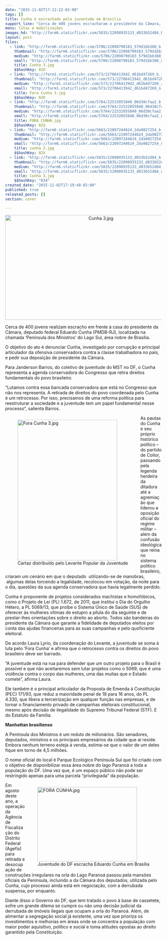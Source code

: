 ```yaml
---
date: "2015-11-02T17:12:22-02:00"
tags: []
title: Cunha é escrachado pela juventude em Brasília
support_line: "Cerca de 400 jovens escracharam o presidente da Câmara, deputado federal Eduardo Cunha (PMDB-RJ) em sua casa, localizada na chamada ‘Península dos Ministros’ do Lago Sul, em Brasília."
menu: lutas e mobilizações
images_hd: "http://farm6.staticflickr.com/5835/22098935133_d033b52d84_b.jpg"
layout: post
files:
  - link: "http://farm6.staticflickr.com/5706/22098790183_579d1bb380_b.jpg"
    thumbnail: "http://farm6.staticflickr.com/5706/22098790183_579d1bb380_t.jpg"
    medium: "http://farm6.staticflickr.com/5706/22098790183_579d1bb380_z.jpg"
    small: "http://farm6.staticflickr.com/5706/22098790183_579d1bb380_n.jpg"
    title: Cunha 3.jpg
    $$hashKey: 02O
  - link: "http://farm1.staticflickr.com/573/22706413942_d61bd47269_b.jpg"
    thumbnail: "http://farm1.staticflickr.com/573/22706413942_d61bd47269_t.jpg"
    medium: "http://farm1.staticflickr.com/573/22706413942_d61bd47269_z.jpg"
    small: "http://farm1.staticflickr.com/573/22706413942_d61bd47269_n.jpg"
    title: Fora Cunha 3.jpg
    $$hashKey: 02R
  - link: "http://farm6.staticflickr.com/5764/22532055840_06d30cfaa2_b.jpg"
    thumbnail: "http://farm6.staticflickr.com/5764/22532055840_06d30cfaa2_t.jpg"
    medium: "http://farm6.staticflickr.com/5764/22532055840_06d30cfaa2_z.jpg"
    small: "http://farm6.staticflickr.com/5764/22532055840_06d30cfaa2_n.jpg"
    title: FORA CUNHA.jpg
    $$hashKey: 02U
  - link: "http://farm6.staticflickr.com/5663/22097244624_2da9827254_b.jpg"
    thumbnail: "http://farm6.staticflickr.com/5663/22097244624_2da9827254_t.jpg"
    medium: "http://farm6.staticflickr.com/5663/22097244624_2da9827254_z.jpg"
    small: "http://farm6.staticflickr.com/5663/22097244624_2da9827254_n.jpg"
    title: cunha 2.jpg
    $$hashKey: 02X
  - link: "http://farm6.staticflickr.com/5835/22098935133_d033b52d84_b.jpg"
    thumbnail: "http://farm6.staticflickr.com/5835/22098935133_d033b52d84_t.jpg"
    medium: "http://farm6.staticflickr.com/5835/22098935133_d033b52d84_z.jpg"
    small: "http://farm6.staticflickr.com/5835/22098935133_d033b52d84_n.jpg"
    title: Cunha 3.jpg
    $$hashKey: "034"
created_date: "2015-11-02T17:19:48-02:00"
published: true
releated_posts: []
section: cover

---
```

<p style="text-align:center"><img alt="Cunha 3.jpg" height="338" src="http://farm6.staticflickr.com/5706/22098790183_579d1bb380_b.jpg" width="600" /></p>

<p>Cerca de 400 jovens realizam escracho em frente &agrave; casa do presidente da C&acirc;mara, deputado federal Eduardo Cunha (PMDB-RJ), localizada na chamada &lsquo;Pen&iacute;nsula dos Ministros&rsquo; do Lago Sul, &aacute;rea nobre de Bras&iacute;lia.</p>

<p>O objetivo do ato &eacute; denunciar Cunha, investigado por corrup&ccedil;&atilde;o e principal articulador da ofensiva conservadora contra a classe trabalhadora no pa&iacute;s, e pedir sua deposi&ccedil;&atilde;o de presidente da C&acirc;mara.</p>

<p>Para Janderson Barros, do coletivo de juventude do MST no DF, o Cunha representa a agenda conservadora do Congresso que retira direitos fundamentais do povo brasileiro.</p>

<p>&ldquo;Lutamos contra essa bancada conservadora que est&aacute; no Congresso que n&atilde;o nos representa. A retirada de direitos do povo coordenada pelo Cunha &eacute; um retrocesso. Por isso, precisamos de uma reforma pol&iacute;tica para reestruturar a sociedade e a juventude tem um papel fundamental nesse processo&rdquo;, salienta Barros.</p>

<figure class="image" style="float:left"><img alt="Fora Cunha 3.jpg" height="453" src="http://farm1.staticflickr.com/573/22706413942_d61bd47269_b.jpg" width="320" />
<figcaption>Cartaz distribu&iacute;do pelo Levante Popular da Juventude</figcaption>
</figure>

<p>As pautas do Cunha e seu pr&oacute;prio hist&oacute;rico pol&iacute;tico &ndash; do partido de Collor, passando pela legenda herdeira da ditadura at&eacute; a agremia&ccedil;&atilde;o que liderou a oposi&ccedil;&atilde;o oficial do regime militar &ndash; al&eacute;m da confus&atilde;o ideol&oacute;gica que reina no sistema pol&iacute;tico brasileiro, criaram um cen&aacute;rio em que o deputado &nbsp;utilizando-se de manobras, &nbsp;algumas delas torcendo a legalidade, recolocou em vota&ccedil;&atilde;o, da noite para o dia, quest&otilde;es da sua agenda conservadora que havia legalmente perdido.</p>

<p>Cunha &eacute; proponente de projetos considerados machistas e homof&oacute;bicos, como o Projeto de Lei (PL) 1.672, de 2011, que institui o Dia do Orgulho H&eacute;tero, a PL 5069/13, que pro&iacute;be o Sistema &Uacute;nico de Sa&uacute;de (SUS) de oferecer &agrave;s mulheres v&iacute;timas de estupro a p&iacute;lula do dia seguinte e de prestar-lhes orienta&ccedil;&otilde;es sobre o direito ao aborto. Todos s&atilde;o bandeiras do presidente da C&acirc;mara que garante a fidelidade de deputados eleitos por conta das ajudas financeiras para as suas campanhas e pelo quoficiente eleitoral.</p>

<p>De acordo Laura Lyrio, da coordena&ccedil;&atilde;o do Levante, a juventude se soma &agrave; luta pelo &lsquo;Fora Cunha&rsquo; e afirma que o retrocesso contra os direitos do povo brasileiro deve ser barrado.</p>

<p>&ldquo;A juventude est&aacute; na rua para defender que um outro projeto para o Brasil &eacute; poss&iacute;vel e que n&atilde;o aceitaremos sem lutar projetos como o 5069, que &eacute; uma viol&ecirc;ncia contra o corpo das mulheres, uma das muitas que o Estado comete&rdquo;, afirma Laura.</p>

<p>Ele tamb&eacute;m &eacute; o principal articulador da Proposta de Emenda &agrave; Constitui&ccedil;&atilde;o (PEC) 171/93, que reduz a maioridade penal de 18 para 16 anos, do PL 4.330, que libera a terceiriza&ccedil;&atilde;o em qualquer fun&ccedil;&atilde;o nas empresas, e de tornar o financiamento privado de campanhas eleitorais constitucional, mesmo ap&oacute;s decis&atilde;o de ilegalidade do Supremo Tribunal Federal (STF). E do Estatuto da Fam&iacute;lia.</p>

<p><strong>Manhattan brasiliense</strong></p>

<p>A Pen&iacute;nsula dos Ministros &eacute; um reduto de milion&aacute;rios. S&atilde;o senadores, deputados, ministros e os principais empres&aacute;rios da cidade que ai reside. Embora nenhum terreno esteja &agrave; venda, estima-se que o valor de um deles fique em torno de 4,5 milh&otilde;es.</p>

<p>O nome oficial do local &eacute; Parque Ecol&oacute;gico Pen&iacute;nsula Sul que foi criado com o objetivo de disponibilizar essa &aacute;rea nobre do lago Parano&aacute; a toda a popula&ccedil;&atilde;o do DF. Uma vez que, &eacute; um espa&ccedil;o p&uacute;blico n&atilde;o pode ser restringido apenas para uma parcela &ldquo;privilegiada&rdquo; da popula&ccedil;&atilde;o.</p>

<figure class="image" style="float:right"><img alt="FORA CUNHA.jpg" height="240" src="http://farm6.staticflickr.com/5764/22532055840_06d30cfaa2_b.jpg" width="320" />
<figcaption>Juventude do DF escracha Eduardo Cunha em Bras&iacute;lia</figcaption>
</figure>

<p>Em agosto deste ano, a opera&ccedil;&atilde;o da Ag&ecirc;ncia de Fiscaliza&ccedil;&atilde;o do Distrito Federal (Agefis) para retirada e desocupa&ccedil;&atilde;o de constru&ccedil;&otilde;es irregulares na orla do Lago Parano&aacute; passou pela mans&otilde;es oficiais da Pen&iacute;nsula, incluindo a da C&acirc;mara dos deputados, utilizada pelo Cunha, cujo processo ainda est&aacute; em negocia&ccedil;&atilde;o, com a derrubada suspensa, por enquanto.</p>

<p>Diante disso o Governo do DF, que tem tratado o povo &agrave; base de cassetete, sofre um grande dilema se cumpre ou n&atilde;o uma decis&atilde;o judicial da derrubada de im&oacute;veis ilegais que ocupam a orla do Parano&aacute;. Al&eacute;m, de alimentar a segrega&ccedil;&atilde;o social j&aacute; existente, uma vez que prioriza os investimentos e melhorias em &aacute;reas onde se concentra a popula&ccedil;&atilde;o com maior poder aquisitivo, pol&iacute;tico e social e toma atitudes opostas ao direito garantido pela Constitui&ccedil;&atilde;o.</p>
